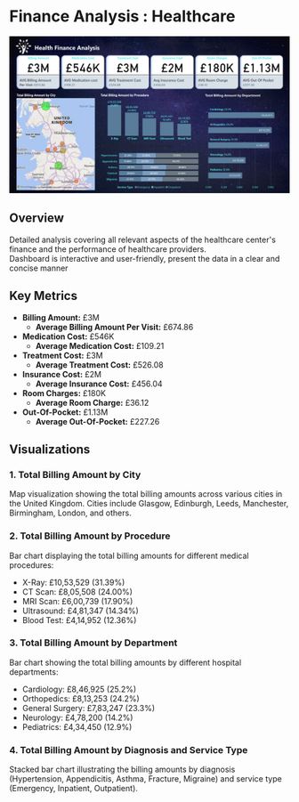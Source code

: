 # Finance Analysis : Healthcare
![Finance Analysis : Healthcare](Dashboard.png)

## Overview

Detailed analysis covering all relevant aspects of the healthcare 
center's finance and the performance of healthcare 
providers. <br/>
Dashboard is interactive and user-friendly, present the data in a clear and concise manner


## Key Metrics

- **Billing Amount:** £3M
  - **Average Billing Amount Per Visit:** £674.86
- **Medication Cost:** £546K
  - **Average Medication Cost:** £109.21
- **Treatment Cost:** £3M
  - **Average Treatment Cost:** £526.08
- **Insurance Cost:** £2M
  - **Average Insurance Cost:** £456.04
- **Room Charges:** £180K
  - **Average Room Charge:** £36.12
- **Out-Of-Pocket:** £1.13M
  - **Average Out-Of-Pocket:** £227.26

## Visualizations


### 1. Total Billing Amount by City

Map visualization showing the total billing amounts across various cities in the United Kingdom. Cities include Glasgow, Edinburgh, Leeds, Manchester, Birmingham, London, and others.

### 2. Total Billing Amount by Procedure

Bar chart displaying the total billing amounts for different medical procedures:
- X-Ray: £10,53,529 (31.39%)
- CT Scan: £8,05,508 (24.00%)
- MRI Scan: £6,00,739 (17.90%)
- Ultrasound: £4,81,347 (14.34%)
- Blood Test: £4,14,952 (12.36%)

### 3. Total Billing Amount by Department

Bar chart showing the total billing amounts by different hospital departments:
- Cardiology: £8,46,925 (25.2%)
- Orthopedics: £8,13,253 (24.2%)
- General Surgery: £7,83,247 (23.3%)
- Neurology: £4,78,200 (14.2%)
- Pediatrics: £4,34,450 (12.9%)

### 4. Total Billing Amount by Diagnosis and Service Type

Stacked bar chart illustrating the billing amounts by diagnosis (Hypertension, Appendicitis, Asthma, Fracture, Migraine) and service type (Emergency, Inpatient, Outpatient).

